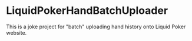 LiquidPokerHandBatchUploader
============================

This is a joke project for "batch" uploading hand history onto Liquid Poker website.

